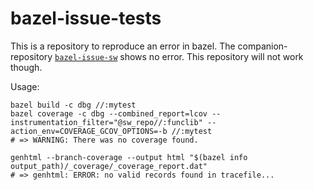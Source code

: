# bazel-issue-tests

This is a repository to reproduce an error in bazel. The companion-repository [`bazel-issue-sw`](https://github.com/celkas/bazel-issue-sw/) shows no error. This repository will not work though.

Usage:
```
bazel build -c dbg //:mytest
bazel coverage -c dbg --combined_report=lcov --instrumentation_filter="@sw_repo//:funclib" --action_env=COVERAGE_GCOV_OPTIONS=-b //:mytest
# => WARNING: There was no coverage found.
    
genhtml --branch-coverage --output html "$(bazel info output_path)/_coverage/_coverage_report.dat"
# => genhtml: ERROR: no valid records found in tracefile...
```
